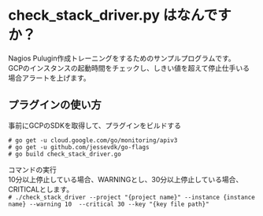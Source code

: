 # check_stack_driver.py はなんですか？
Nagios Pulugin作成トレーニングをするためのサンプルプログラムです。  
GCPのインスタンスの起動時間をチェックし、しきい値を超えて停止仕手いる場合アラートを上げます。  
  
## プラグインの使い方 
事前にGCPのSDKを取得して、プラグインをビルドする
```
# go get -u cloud.google.com/go/monitoring/apiv3
# go get -u github.com/jessevdk/go-flags
# go build check_stack_driver.go
```

コマンドの実行   
10分以上停止している場合、WARNINGとし、30分以上停止している場合、CRITICALとします。  
`# ./check_stack_driver --project "{project name}" --instance {instance name} --warning 10  --critical 30 --key "{key file path}"`  